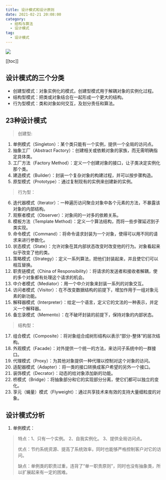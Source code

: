 ```yaml
---
title: 设计模式和设计原则
date: 2021-02-21 20:08:00
category: 
  - 结构与算法
  - 设计模式
tag: 
  - 设计模式
---
```


![](https://static001.geekbang.org/horde/e8/e812cf142371fed874cd5faaa797cc5d.png)
<!-- more -->
[[toc]]

## 设计模式的三个分类

- 创建型模式：对象实例化的模式，创建型模式用于解耦对象的实例化过程。
- 结构型模式：把类或对象结合在一起形成一个更大的结构。
- 行为型模式：类和对象如何交互，及划分责任和算法。

## 23种设计模式
>
> 创建型:

01. 单例模式（Singleton）：某个类只能有一个实例，提供一个全局的访问点。
02. 抽象工厂（Abstract Factory）：创建相关或依赖对象的家族，而无需明确指定具体类。
03. 工厂方法（Factory Method）：定义一个创建对象的接口，让子类决定实例化那个类。
04. 建造模式（Builder）：封装一个复杂对象的构建过程，并可以按步骤构造。
05. 原型模式（Prototype）：通过复制现有的实例来创建新的实例。

> 行为型：

06. 迭代器模式（Iterator）：一种遍历访问聚合对象中各个元素的方法，不暴露该对象的内部结构。
07. 观察者模式（Observer）：对象间的一对多的依赖关系。
08. 模板方法（Template Method）：定义一个算法结构，而将一些步骤延迟到子类实现。
09. 命令模式（Command）：将命令请求封装为一个对象，使得可以用不同的请求来进行参数化。
10. 状态模式（State）：允许对象在其内部状态改变时改变他的行为。对象看起来似乎改变了他的类。
11. 策略模式（Strategy）：定义一系列算法，把他们封装起来，并且使它们可以相互替换。
12. 职责链模式（China of Responsibility）：将请求的发送者和接收者解耦，使的多个对象都有处理这个请求的机会。
13. 中介者模式（Mediator）：用一个中介对象来封装一系列的对象交互。
14. 访问者模式（Visitor）：在不改变数据结构的前提下，增加作用于一组对象元素的新功能。
15. 解释器模式（Interpreter）：给定一个语言，定义它的文法的一种表示，并定义一个解释器。
16. 备忘录模式（Memento）：在不破坏封装的前提下，保持对象的内部状态。

> 结构型：

17. 组合模式（Composite）：将对象组合成树形结构以表示“部分-整体”的层次结构。
18. 外观模式（Facade）：对外提供一个统一的方法，来访问子系统中的一群接口。
19. 代理模式（Proxy）：为其他对象提供一种代理以控制对这个对象的访问。
20. 适配器模式（Adapter）：将一类的接口转换成客户希望的另外一个接口。
21. 装饰模式（Decrator）：动态的给对象添加新的功能。
22. 桥模式（Bridge）：将抽象部分和它的实现部分分离，使它们都可以独立的变化。
23. 享元（蝇量）模式（Flyweight）：通过共享技术来有效的支持大量细粒度的对象。

## 设计模式分析

1. 单例模式：

> 特点：1、只有一个实例。 2、自我实例化。 3、提供全局访问点。
>
> 优点：节约系统资源、提高了系统效率，同时也能够严格控制客户对它的访问。
>
> 缺点：单例类的职责过重，违背了“单一职责原则”，同时也没有抽象类，所以扩展起来有一定的困难。
